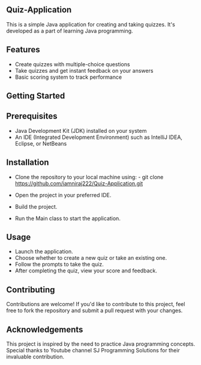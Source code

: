 ## Quiz-Application
This is a simple Java application for creating and taking quizzes. It's developed as a part of learning Java programming.

## Features
- Create quizzes with multiple-choice questions
- Take quizzes and get instant feedback on your answers
- Basic scoring system to track performance

## Getting Started
## Prerequisites
- Java Development Kit (JDK) installed on your system
- An IDE (Integrated Development Environment) such as IntelliJ IDEA, Eclipse, or NetBeans

## Installation
- Clone the repository to your local machine using:
      - git clone https://github.com/iamniraj222/Quiz-Application.git
- Open the project in your preferred IDE.

- Build the project.

- Run the Main class to start the application.

##  Usage
- Launch the application.
- Choose whether to create a new quiz or take an existing one.
- Follow the prompts to take the quiz.
- After completing the quiz, view your score and feedback.

## Contributing
Contributions are welcome! If you'd like to contribute to this project, feel free to fork the repository and submit a pull request with your changes.



## Acknowledgements
This project is inspired by the need to practice Java programming concepts.
Special thanks to  Youtube channel SJ Programming Solutions for their invaluable contribution.

